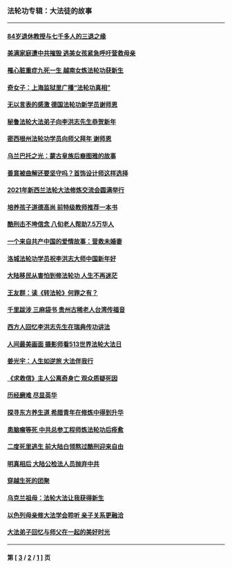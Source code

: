 ### 法轮功专辑：大法徒的故事
---
#### [84岁退休教授与七千多人的三退之缘](../../pages/nf1147481/n13796650.md?08130430) 
#### [美满家庭遭中共摧毁 逃美女孩紧急呼吁营救母亲](../../pages/nf1147481/n13792859.md?08130430) 
#### [罹心脏重症九死一生 越南女炼法轮功获新生](../../pages/nf1147481/n13732766.md?08130430) 
#### [奇女子：上海监狱里广播“法轮功真相”](../../pages/nf1147481/n13726443.md?08130430) 
#### [无以言表的感激 德国法轮功新学员谢师恩](../../pages/nf1147481/n13543790.md?08130430) 
#### [秘鲁法轮大法弟子向李洪志先生恭贺新年](../../pages/nf1147481/n13540182.md?08130430) 
#### [密西根州法轮功学员向师父拜年 谢师恩](../../pages/nf1147481/n13538183.md?08130430) 
#### [乌兰巴托之光：蒙古皇族后裔图雅的故事](../../pages/nf1147481/n13155759.md?08130430) 
#### [善意被曲解还要坚守吗？首饰设计师这样选择](../../pages/nf1147481/n13077575.md?08130430) 
#### [2021年新西兰法轮大法修炼交流会圆满举行](../../pages/nf1147481/n13033149.md?08130430) 
#### [培养孩子道德高尚 前特级教师推荐一本书](../../pages/nf1147481/n12938640.md?08130430) 
#### [酷刑击不垮信念 八旬老人帮助7.5万华人](../../pages/nf1147481/n12880712.md?08130430) 
#### [一个来自共产中国的爱情故事：营救未婚妻](../../pages/nf1147481/n12778386.md?08130430) 
#### [洛城法轮功学员祝李洪志大师中国新年好](../../pages/nf1147481/n12724685.md?08130430) 
#### [大陆移民从害怕到修法轮功 人生不再迷茫](../../pages/nf1147481/n12414325.md?08130430) 
#### [王友群：读《转法轮》何罪之有？](../../pages/nf1147481/n12408647.md?08130430) 
#### [千里跋涉 三麻袋书 贵州古稀老人台湾传福音](../../pages/nf1147481/n12198750.md?08130430) 
#### [西方人回忆李洪志先生在瑞典传功讲法](../../pages/nf1147481/n12099607.md?08130430) 
#### [人间最美画面 摄影师看513世界法轮大法日](../../pages/nf1147481/n12094118.md?08130430) 
#### [姜光宇：人生如逆旅 大法伴我行](../../pages/nf1147481/n12088664.md?08130430) 
#### [《求救信》主人公离奇身亡 观众质疑死因](../../pages/nf1147481/n11845215.md?08130430) 
#### [历经磨难 尽显英华](../../pages/nf1147481/n11723297.md?08130430) 
#### [探寻东方养生道 希腊青年在修炼中得到升华](../../pages/nf1147481/n11494502.md?08130430) 
#### [患脑瘤等死 中共总参工程师炼法轮功后痊愈](../../pages/nf1147481/n11466682.md?08130430) 
#### [二度死里逃生 前大陆白领熬过酷刑迎来自由](../../pages/nf1147481/n11368594.md?08130430) 
#### [明真相后 大陆公检法人员抛弃中共](../../pages/nf1147481/n11358618.md?08130430) 
#### [穿越生死的团聚](../../pages/nf1147481/n11258922.md?08130430) 
#### [乌克兰祖母：法轮大法让我获得新生](../../pages/nf1147481/n11269457.md?08130430) 
#### [以色列母亲修大法学会聆听 亲子关系更融洽](../../pages/nf1147481/n11268195.md?08130430) 
#### [大法弟子回忆与师父在一起的美好时光](../../pages/nf1147481/n11267759.md?08130430) 

---
#### 第 [ [3](./3.md?08130430) / [2](./2.md?08130430) / [1](./1.md?08130430) ] 页

